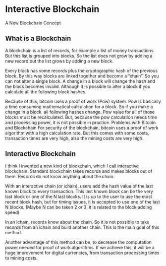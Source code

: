 # Interactive Blockchain
A New Blockchain Concept

## What is a Blockchain
A blockchain is a list of records, for example a list of money transactions. But this list is grouped into blocks. So the list does not grow by adding a new record but the list grows by adding a new block. 

Every block has some records plus the cryptographic hash of the previous block. By this way blocks are linked together and become a “chain”. So you can not alter a single block. A change in a block will change the hash and the block becomes invalid. Although it is possible to alter a block if you calculate all the following block hashes.

Because of this, bitcoin uses a proof of work (Pow) system. Pow is basically a time consuming mathematical calculation for a block. So if you make a change in a block, all following hashes change. Pow value for all of those blocks must be recalculated. But, because the pow calculation needs time and processing power, it is not possible in practice.
Problems with Bitcoin and Blockchain
For security of the blockchain, bitcoin uses a proof of work algorithm with a high calculation rate. But this comes with some costs, transaction times are very high, also the mining costs are very high. 

## Interactive Blockchain
I think I invented a new kind of blockchain, which I call interactive blockchain. Standard blockchain takes records and makes blocks out of them. Records do not know anything about the chain.

With an interactive chain (or ichain), users add the hash value of the last known block to every transaction. This last known block can be the very last block or one of the N last blocks. It is up to the user to use the most recent block hash, but for timing issues, it is accepted to use one of the last N blocks. (Maybe N can be taken 2 or 3, it is related to the block adding speed)

In an ichain, records know about the chain. So it is not possible to take records from an ichain and build another chain. This is the main goal of this method.

Another advantage of this method can be, to decrease the computation power needed for proof of work algorithms. If we achieve this, it will be a huge improvement for digital currencies, from transaction processing times to mining costs.
